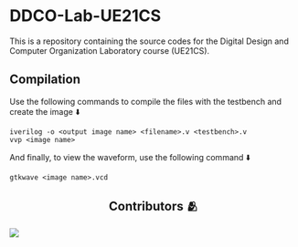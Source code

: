 # DDCO-Lab-UE21CS

<p>This is a repository containing the source codes for the Digital Design and Computer Organization Laboratory course (UE21CS).

## Compilation
Use the following commands to compile the files with the testbench and create the image ⬇️

```
iverilog -o <output image name> <filename>.v <testbench>.v
vvp <image name>
```

And finally, to view the waveform, use the following command ⬇️

```
gtkwave <image name>.vcd
```

<h2 align="center"><b>Contributors 🫂</b></h2>
<a href="https://github.com/VishalS-HK/DDCO-Lab-UE21CS251A/graphs/contributors">
  <img src="https://contrib.rocks/image?repo=VishalS-HK/DDCO-Lab-UE21CS251A" />
</a>
